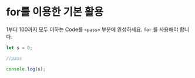 # for를 이용한 기본 활용
1부터 100까지 모두 더하는 Code를 `<pass>` 부분에 완성하세요. `for` 를 사용해야 합니다.

```js
let s = 0;

//pass

console.log(s);
```